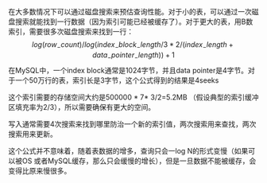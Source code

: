 在大多数情况下可以通过磁盘搜索来预估查询性能。对于小的表，可以通过一次磁盘搜索就能找到一行数据（因为索引可能已经被缓存了）。对于更大的表，用B数索引，需要很多次磁盘搜索来找到一行：
$$
log(row_-count)/log(index_-block_-length/3*2/(index_-length+data_-pointer_-length))+1
$$
在MySQL中，一个index block通常是1024字节，并且data pointer是4字节。对于一个50万行的表，索引长是3字节，这个公式得到的结果是4seeks

这个索引需要的存储空间大约是500000 * 7* 3/2=5.2MB （假设典型的索引缓冲区填充率为2/3），所以需要确保有更大的空间。

写入通常需要4次搜索来找到哪里防治一个新的索引值，两次搜索用来查找，两次搜索用来更新。

这个公式并不意味着，随着表数据的增多，查询只会一log N的形式变慢（如果可以被OS 或者MySQL缓存，那么只会缓慢的增长），但是一旦数据不能被缓存，会变得比原来慢很多。